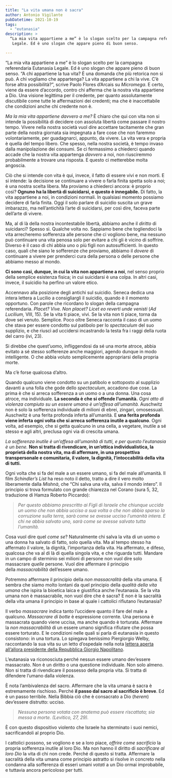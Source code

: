 ```yaml
---
title: "La vita umana non è sacra"
author: Antonio Vigilante
pubDatetime: 2021-10-19
tags: 
  - "eutanasia"
description: >
  “La mia vita appartiene a me” è lo slogan scelto per la campagna referendaria Eutanasia   
   Legale. Ed è uno slogan che appare pieno di buon senso. 

---
```


“La mia vita appartiene a me” è lo slogan scelto per la campagna referendaria Eutanasia Legale. Ed è uno slogan che appare pieno di buon senso. “A chi appartiene la tua vita? È una domanda che più retorica non si può. A chi vogliamo che appartenga? La vita appartiene a chi la vive. C’è forse altra possibilità?”, scrive Paolo Flores d’Arcais su _Micromega_. E certo, viene da essere d’accordo, contro chi afferma che la nostra vita appartiene a Dio. Una visione legittima per il credente, per quanto assolutamente discutibile come tutte le affermazioni dei credenti; ma che è inaccettabile che condizioni anche chi credente non è.

_Ma la mia vita appartiene davvero a me?_ È chiaro che qui con vita non si intende la possibilità di decidere con assoluta libertà come passare il nostro tempo. Vivere nella nostra società vuol dire accettare tacitamente che gran parte della nostra giornata sia impegnata a fare cose che non faremmo volontariamente, per guadagnarci, appunto, da vivere. La vita vera e propria è quella del tempo libero. Che spesso, nella nostra società, è tempo invaso dalla manipolazione dei consumi. Se ci fermassimo a chiederci quando accade che la nostra vita appartenga _davvero_ a noi, non riusciremmo probabilmente a trovare una risposta. E questo ci metterebbe molta angoscia.

Ciò che si intende con vita è qui, invece, il fatto di essere vivi e non morti. E si intende: la decisione se continuare a vivere o farla finita spetta solo a noi; è una nostra scelta libera. Ma proviamo a chiederci ancora: è proprio così? **Ognuno ha la libertà di suicidarsi, e questo è innegabile.** Di fatto, la vita appartiene a noi, in condizioni normali. In qualsiasi momento possiamo decidere di farla finita. Oggi il solo parlare di suicidio suscita un grave imbarazzo, ma nell’antichità l’arte di suicidarsi, per così dire, faceva parte dell’arte di vivere.

Ma, al di là della nostra incontestabile libertà, abbiamo anche il _diritto_ di suicidarci? Spesso sì. Qualche volta no. Sappiamo bene che togliendoci la vita arrecheremo sofferenza alle persone che ci vogliono bene, ma nessuno può continuare una vita penosa solo per evitare a chi gli è vicino di soffrire. Diverso è il caso di chi abbia uno o più figli non autosufficienti. In questo caso, quali che siano le sofferenze che proviamo, abbiamo il _dovere_ di continuare a vivere per prenderci cura della persona o delle persone che abbiamo messo al mondo.

**Ci sono casi, dunque, in cui la vita non appartiene a noi**, nel senso proprio della semplice esistenza fisica; in cui suicidarsi è una colpa. In altri casi, invece, il suicidio ha perfino un valore etico.

Accennavo alla posizione degli antichi sul suicidio. Seneca dedica una intera lettera a Lucilio a consigliargli il suicidio, quando è il momento opportuno. Con parole che ricordano lo slogan della campagna referendaria. _Placet? Vive. Non placet? Licet eo reverti unde venisti_ (_Ad Lucilium,_ VIII, 15). Se la vita ti piace, vivi. Se la vita non ti piace, torna da dove sei venuto. Semplice. Poco oltre Seneca racconta il caso di un uomo che stava per essere condotto sul patibolo per lo _spectaculum_ del suo supplizio, e che riuscì ad uccidersi incastrando la testa fra i raggi della ruota del carro (ivi, 23).

Si direbbe che quest’uomo, infliggendosi da sé una morte atroce, abbia evitato a sé stesso sofferenze anche maggiori, agendo dunque in modo intelligente. O che abbia voluto semplicemente appropriarsi della propria morte.

Ma c’è forse qualcosa d’altro.

Quando qualcuno viene condotto su un patibolo e sottoposto al supplizio davanti a una folla che gode dello _spectaculum_, accadono due cose. La prima è che si arreca sofferenza a un uomo o a una donna. Una cosa atroce, ma individuale. **La seconda è che si offende l’umanità.** _Ogni atto di violenza compiuto su un essere umano è un’offesa all’umanità._ Auschwitz non è solo la sofferenza individuale di milioni di ebrei, zingari, omosessuali. Auschwitz è una ferita profonda inferta all’umanità. E **una ferita profonda viene inferta ogni volta che si arreca sofferenza inutile a qualcuno**. Ogni volta, ad esempio, che si getta qualcuno in una cella, a vegetare, inutile a sé stesso e agli altri, preclusa ogni via di crescita umana.

_La sofferenza inutile è un’offesa all’umanità di tutti, e per questo l’eutanasia è un bene._ **Non si tratta di rivendicare, in un’ottica individualistica, la proprietà della nostra vita, ma di affermare, in una prospettiva transpersonale e comunitaria, il valore, la dignità, l’intoccabilità della vita di tutti.**

Ogni volta che si fa del male a un essere umano, si fa del male all’umanità. Il film _Schindler’s List_ ha reso noto il detto, tratto a dire il vero molto liberamente dalla _Mishnà_, che “Chi salva una vita, salva il mondo intero”. Il principio si trova formulato con grande chiarezza nel Corano (sura 5, 32, traduzione di Hamza Roberto Piccardo):

> _Per questo abbiamo prescritto ai Figli di Israele che chiunque uccida un uomo che non abbia ucciso a sua volta o che non abbia sparso la corruzione sulla terra, sarà come se avesse ucciso l’umanità intera. E chi ne abbia salvato uno, sarà come se avesse salvato tutta l’umanità._

Cosa vuol dire quel _come se_? Naturalmente chi salva la vita di un uomo o una donna ha salvato di fatto, solo quella vita. Ma al tempo stesso ha affermato il valore, la dignità, l’importanza della vita. Ha affermato, e difeso, qualcosa che va al di là di quella singola vita, e che riguarda tutti. Mandare in un campo di sterminio sei milioni di persone non vuol dire solo massacrare _quelle_ persone. Vuol dire affermare il principio della _massacrabilità_ dell’essere umano.

Potremmo affermare il principio della _non massacralità_ della vita umana. E sembra che siamo molto lontani da quel principio della _qualità della vita umana_ che ispira la bioetica laica e giustifica anche l’eutanasia. Se la vita umana non è massacrabile, non vuol dire che è sacra? E non è la sacralità della vita umana il principio in base al quale i cattolici rifiutano l’eutanasia?

Il verbo _massacrare_ indica tanto l’uccidere quanto il fare del male a qualcuno. _Massacrare di botte_ è espressione corrente. Una persona è massacrata quando viene uccisa, ma anche quando è torturata. Affermare la _non massacrabilità_ di un essere umano significa rifiutare che possa essere torturato. E le condizioni nelle quali si parla di eutanasia in questo consistono: in una tortura. Lo spiegava benissimo Piergiorgio Welby, raccontando la sua vita su un letto d’ospedale nella nota [lettera aperta all’allora presidente della Repubblica Giorgio Napolitano](https://www.youtube.com/watch?v=zHfVTNVQxGM).

L’eutanasia va riconosciuta perché nessun essere umano dev’essere massacrato. Non è un diritto o una questione individuale. Non solo almeno. Non si tratta di rivendicare il possesso della propria vita. Si tratta di difendere l’umano dalla violenza.

È nota l’ambivalenza del sacro. Affermare che la vita umana è sacra è estremamente rischioso. Perché **il passo dal sacro al sacrificio è breve**. Ed è un passo terribile. Nella Bibbia ciò che è consacrato a Dio (_herem_) dev’essere distrutto: ucciso.

> _Nessuna persona votata con anatema può essere riscattata; sia messa a morte. (Levitico, 27, 29)._

È con questo dispositivo violento che Israele ha sterminato i suoi nemici, sacrificandoli al proprio Dio.

I cattolici possono, se vogliono e se a loro piace, _offrire come sacrificio_ la propria sofferenza inutile al loro Dio. Ma non hanno il diritto di _sacrificare al loro Dio_ la vita di chi non crede. Perché di questo si tratta. Affermare la sacralità della vita umana come principio astratto si risolve in concreto nella condanna alla sofferenza di esseri umani _votati_ a un Dio ormai improbabile, e tuttavia ancora pericoloso per tutti.
